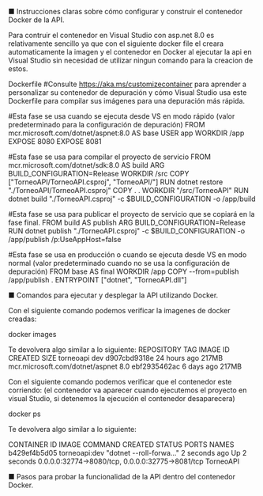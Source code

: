 ■ Instrucciones claras sobre cómo configurar y construir el 
contenedor Docker de la API.

Para contruir el contenedor en Visual Studio con asp.net 8.0 es relativamente sencillo ya que con el siguiente docker file el creara 
automaticamente la imagen y el contenedor en Docker al ejecutar la api en Visual Studio sin necesidad de utilizar ningun comando para la creacion de estos.

Dockerfile
#Consulte https://aka.ms/customizecontainer para aprender a personalizar su contenedor de depuración y cómo Visual Studio usa este Dockerfile para compilar sus imágenes para una depuración más rápida.

#Esta fase se usa cuando se ejecuta desde VS en modo rápido (valor predeterminado para la configuración de depuración)
FROM mcr.microsoft.com/dotnet/aspnet:8.0 AS base
USER app
WORKDIR /app
EXPOSE 8080
EXPOSE 8081


#Esta fase se usa para compilar el proyecto de servicio
FROM mcr.microsoft.com/dotnet/sdk:8.0 AS build
ARG BUILD_CONFIGURATION=Release
WORKDIR /src
COPY ["TorneoAPI/TorneoAPI.csproj", "TorneoAPI/"]
RUN dotnet restore "./TorneoAPI/TorneoAPI.csproj"
COPY . .
WORKDIR "/src/TorneoAPI"
RUN dotnet build "./TorneoAPI.csproj" -c $BUILD_CONFIGURATION -o /app/build

#Esta fase se usa para publicar el proyecto de servicio que se copiará en la fase final.
FROM build AS publish
ARG BUILD_CONFIGURATION=Release
RUN dotnet publish "./TorneoAPI.csproj" -c $BUILD_CONFIGURATION -o /app/publish /p:UseAppHost=false

#Esta fase se usa en producción o cuando se ejecuta desde VS en modo normal (valor predeterminado cuando no se usa la configuración de depuración)
FROM base AS final
WORKDIR /app
COPY --from=publish /app/publish .
ENTRYPOINT ["dotnet", "TorneoAPI.dll"]

■ Comandos para ejecutar y desplegar la API utilizando Docker.

Con el siguiente comando podemos verificar la imagenes de docker creadas:

docker images

Te devolvera algo similar a lo siguiente:
REPOSITORY                        TAG       IMAGE ID       CREATED        SIZE
torneoapi                         dev       d907cbd9318e   24 hours ago   217MB
mcr.microsoft.com/dotnet/aspnet   8.0       ebf2935462ac   6 days ago     217MB

Con el siguiente comando podemos verificar que el contenedor este corriendo:
(el contenedor va aparecer cuando ejecutemos el proyecto en visual Studio, si detenemos la ejecución el contenedor desaparecera)

docker ps

Te devolvera algo similar a lo siguiente:

CONTAINER ID   IMAGE           COMMAND                  CREATED         STATUS         PORTS                                              NAMES
b429ef4b5d05   torneoapi:dev   "dotnet --roll-forwa…"   2 seconds ago   Up 2 seconds   0.0.0.0:32774->8080/tcp, 0.0.0.0:32775->8081/tcp   TorneoAPI


■ Pasos para probar la funcionalidad de la API dentro del contenedor 
Docker.
